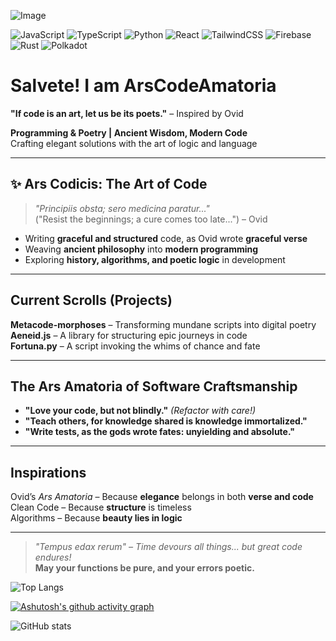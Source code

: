 ![Image](https://github.com/user-attachments/assets/67a26aa4-6077-480b-af3a-207c88cfcff2)

![JavaScript](https://img.shields.io/badge/Language-JavaScript-yellow)
![TypeScript](https://img.shields.io/badge/Language-TypeScript-blue)
![Python](https://img.shields.io/badge/Language-Python-green)
![React](https://img.shields.io/badge/Framework-React-61DAFB)
![TailwindCSS](https://img.shields.io/badge/Styling-TailwindCSS-38BDF8)
![Firebase](https://img.shields.io/badge/Backend-Firebase-ffca28)
![Rust](https://img.shields.io/badge/Language-Rust-orange)
![Polkadot](https://img.shields.io/badge/Blockchain-Polkadot-e6007a)

# Salvete! I am ArsCodeAmatoria

 **"If code is an art, let us be its poets."** – Inspired by Ovid  

 **Programming & Poetry | Ancient Wisdom, Modern Code**   
 Crafting elegant solutions with the art of logic and language  

---

## ✨ Ars Codicis: The Art of Code
> *"Principiis obsta; sero medicina paratur..."*  
> ("Resist the beginnings; a cure comes too late...") – Ovid

-  Writing **graceful and structured** code, as Ovid wrote **graceful verse**  
-  Weaving **ancient philosophy** into **modern programming**  
-  Exploring **history, algorithms, and poetic logic** in development  

---

##  Current Scrolls (Projects)
 **Metacode-morphoses** – Transforming mundane scripts into digital poetry  
 **Aeneid.js** – A library for structuring epic journeys in code  
 **Fortuna.py** – A script invoking the whims of chance and fate  

---

##  The Ars Amatoria of Software Craftsmanship
- **"Love your code, but not blindly."** *(Refactor with care!)*  
- **"Teach others, for knowledge shared is knowledge immortalized."**  
- **"Write tests, as the gods wrote fates: unyielding and absolute."**  

---

##  Inspirations
 Ovid’s *Ars Amatoria* – Because **elegance** belongs in both **verse and code**  
 Clean Code – Because **structure** is timeless  
 Algorithms – Because **beauty lies in logic**  

---


> *"Tempus edax rerum" – Time devours all things... but great code endures!*  
 **May your functions be pure, and your errors poetic.**

![Top Langs](https://github-readme-stats.vercel.app/api/top-langs/?username=ArsCodeAmatoria&layout=compact)

[![Ashutosh's github activity graph](https://github-readme-activity-graph.vercel.app/graph?username=ArsCodeAmatoria&bg_color=ffcfe9&color=9e4c98&line=9e4c98&point=403d3d&area=true&hide_border=true)](https://github.com/ashutosh00710/github-readme-activity-graph)

![GitHub stats](https://github-readme-stats.vercel.app/api?username=ArsCodeAmatoria&show_icons=true&theme=dracula)

